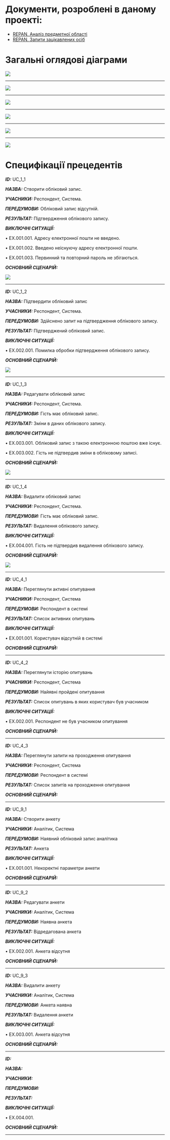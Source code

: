 # Документи, розроблені в даному проекті:
* [REPAN. Аналіз предметної області](https://github.com/KepAlex-404/ODB-Project-IV-91-t1/blob/master/docs/requirements/state-of-the-art.md)
* [REPAN. Запити зацікавлених осіб](https://github.com/KepAlex-404/ODB-Project-IV-91-t1/blob/master/docs/requirements/stakeholders-needs.md)

# Загальні оглядові діаграми
<a href="url"><img src="https://github.com/KepAlex-404/ODB-Project-IV-91-t1/blob/BRCH-2/docs/use%20cases/resources/obd_main_diagram_5.png"></a>
<hr>
<a href="url"><img src="https://github.com/KepAlex-404/ODB-Project-IV-91-t1/blob/BRCH-2/docs/use%20cases/resources/UC_1.png"></a>
<hr>
<a href="url"><img src="https://github.com/KepAlex-404/ODB-Project-IV-91-t1/blob/BRCH-2/docs/use%20cases/resources/UC_4.png"></a>
<hr>
<a href="url"><img src="https://github.com/KepAlex-404/ODB-Project-IV-91-t1/blob/BRCH-2/docs/use%20cases/resources/UC_9.png"></a>
<hr>
<a href="url"><img src="https://github.com/KepAlex-404/ODB-Project-IV-91-t1/blob/BRCH-2/docs/use%20cases/resources/UC_10.png"></a>
<hr>
<a href="url"><img src="https://github.com/KepAlex-404/ODB-Project-IV-91-t1/blob/BRCH-2/docs/use%20cases/resources/UC_13.png"></a>

# Cпецифікації прецедентів

***ID:*** UC_1_1

***НАЗВА:***  Створити обліковий запис.

***УЧАСНИКИ:***  Респондент, Система.

***ПЕРЕДУМОВИ:***  Обліковий запис відсутній.

***РЕЗУЛЬТАТ:***  Підтвердження облікового запису.

***ВИКЛЮЧНІ СИТУАЦІЇ:***

•	EX.001.001. Адресу електронної пошти не введено.

•	EX.001.002. Введено неіснуючу адресу електронної пошти.

•	EX.001.003. Первинний та повторний пароль не збігаються.

***ОСНОВНИЙ СЦЕНАРІЙ:***

<a href="url"><img src="https://github.com/KepAlex-404/ODB-Project-IV-91-t1/blob/BRCH-2/docs/use%20cases/resources/UC1_1.PNG"></a>

<hr>

***ID:***  UC_1_2

***НАЗВА:*** Підтвердити обліковий запис

***УЧАСНИКИ:*** Респондент, Система.

***ПЕРЕДУМОВИ:***  Здійснено запит на підтвердження облікового запису.

***РЕЗУЛЬТАТ:*** Підтверджений обліковий запис.

***ВИКЛЮЧНІ СИТУАЦІЇ:***

•	EX.002.001. Помилка обробки підтвердження облікового запису.

***ОСНОВНИЙ СЦЕНАРІЙ:***

<a href="url"><img src="https://github.com/KepAlex-404/ODB-Project-IV-91-t1/blob/BRCH-2/docs/use%20cases/resources/UC1_2.PNG"></a>

<hr>

***ID:***  UC_1_3

***НАЗВА:*** Редагувати обліковий запис

***УЧАСНИКИ:*** Респондент, Система.

***ПЕРЕДУМОВИ:*** Гість має обліковий запис.

***РЕЗУЛЬТАТ:***  Зміни в даних облікового запису.

***ВИКЛЮЧНІ СИТУАЦІЇ:***

•	EX.003.001. Обліковий запис з такою електронною поштою вже існує.

•	EX.003.002. Гість не підтвердив зміни в обліковому записі.

***ОСНОВНИЙ СЦЕНАРІЙ:***

<a href="url"><img src="https://github.com/KepAlex-404/ODB-Project-IV-91-t1/blob/BRCH-2/docs/use%20cases/resources/UC1_3.PNG"></a>

<hr>

***ID:*** UC_1_4

***НАЗВА:*** Видалити обліковий запис

***УЧАСНИКИ:*** Респондент, Система.

***ПЕРЕДУМОВИ:***  Гість має обліковий запис.

***РЕЗУЛЬТАТ:***  Видалення облікового запису.

***ВИКЛЮЧНІ СИТУАЦІЇ:***

•	EX.004.001. Гість не підтвердив видалення облікового запису.

***ОСНОВНИЙ СЦЕНАРІЙ:***

<a href="url"><img src="https://github.com/KepAlex-404/ODB-Project-IV-91-t1/blob/BRCH-2/docs/use%20cases/resources/UC1_4.PNG"></a>

<hr>

***ID:*** UC_4_1

***НАЗВА:*** Переглянути активні опитування

***УЧАСНИКИ:*** Респондент, Система

***ПЕРЕДУМОВИ:***  Респондент в системі

***РЕЗУЛЬТАТ:*** Список активних опитувань

***ВИКЛЮЧНІ СИТУАЦІЇ:***

•	EX.001.001. Користувач відсутній в системі 

***ОСНОВНИЙ СЦЕНАРІЙ:***
<hr>

***ID:*** UC_4_2

***НАЗВА:*** Переглянути історію опитувань

***УЧАСНИКИ:*** Респондент, Система

***ПЕРЕДУМОВИ:*** Найявні пройдені опитування

***РЕЗУЛЬТАТ:*** Список опитувань в яких користувач був учасником

***ВИКЛЮЧНІ СИТУАЦІЇ:***

•	EX.002.001. Респондент не був учасником опитування 

***ОСНОВНИЙ СЦЕНАРІЙ:***
<hr>

***ID:*** UC_4_3

***НАЗВА:*** Переглянути запити на проходження опитування

***УЧАСНИКИ:*** Респондент, Система

***ПЕРЕДУМОВИ:*** Респондент в системі 

***РЕЗУЛЬТАТ:***  Список запитів на проходження опитування


***ОСНОВНИЙ СЦЕНАРІЙ:***
<hr>

***ID:*** UC_9_1

***НАЗВА:*** Створити анкету

***УЧАСНИКИ:*** Аналітик, Система

***ПЕРЕДУМОВИ:*** Наявний обліковий запис аналітика

***РЕЗУЛЬТАТ:*** Анкета

***ВИКЛЮЧНІ СИТУАЦІЇ:***

•	EX.001.001. Некоректні параметри анкети 

***ОСНОВНИЙ СЦЕНАРІЙ:***
<hr>

***ID:*** UC_9_2

***НАЗВА:*** Редагувати анкети

***УЧАСНИКИ:*** Аналітик, Система

***ПЕРЕДУМОВИ:*** Наявна анкета

***РЕЗУЛЬТАТ:*** Відредагована анкета

***ВИКЛЮЧНІ СИТУАЦІЇ:***

•	EX.002.001. Анкета відсутня 

***ОСНОВНИЙ СЦЕНАРІЙ:***
<hr>

***ID:*** UC_9_3

***НАЗВА:*** Видалити анкету

***УЧАСНИКИ:*** Аналітик, Система

***ПЕРЕДУМОВИ:*** Анкета наявна

***РЕЗУЛЬТАТ:*** Видалення анкети

***ВИКЛЮЧНІ СИТУАЦІЇ:***

•	EX.003.001. Анкета відсутня 

***ОСНОВНИЙ СЦЕНАРІЙ:***
<hr>

***ID:*** 

***НАЗВА:*** 

***УЧАСНИКИ:*** 

***ПЕРЕДУМОВИ:***  

***РЕЗУЛЬТАТ:***  

***ВИКЛЮЧНІ СИТУАЦІЇ:***

•	EX.004.001. 

***ОСНОВНИЙ СЦЕНАРІЙ:***
<hr>
